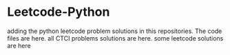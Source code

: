 # Leetcode-Python
adding the python leetcode problem solutions in this repositories. 
The code files are here.
all CTCI problems solutions are here.
some leetcode solutions are here












































































































































































































































































